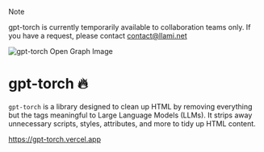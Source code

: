 > [!NOTE]
> gpt-torch is currently temporarily available to collaboration teams only.  If you have a request, please contact contact@llami.net

![gpt-torch Open Graph Image](https://html-torch.vercel.app/og.png)

# gpt-torch 🔥

`gpt-torch` is a library designed to clean up HTML by removing everything but the tags meaningful to Large Language Models (LLMs). It strips away unnecessary scripts, styles, attributes, and more to tidy up HTML content.

https://gpt-torch.vercel.app
